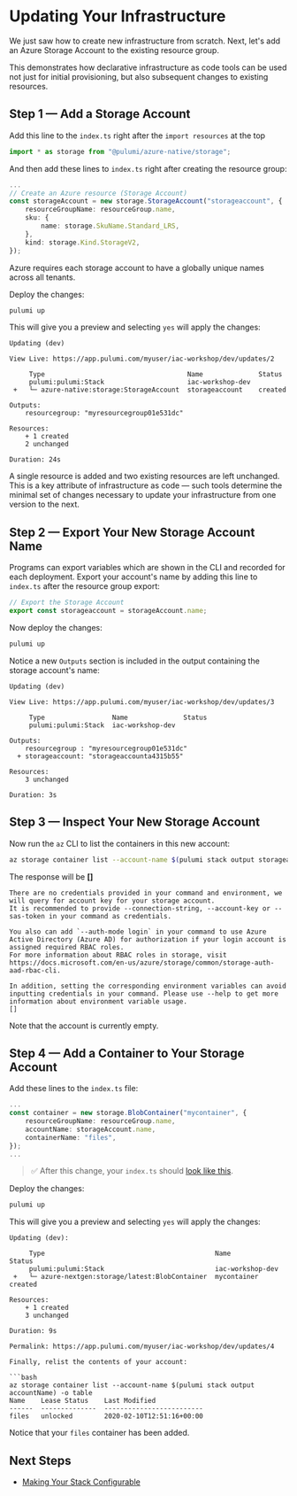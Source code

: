 # Updating Your Infrastructure

We just saw how to create new infrastructure from scratch. Next, let's add an Azure Storage Account to the existing resource group.

This demonstrates how declarative infrastructure as code tools can be used not just for initial provisioning, but also subsequent changes to existing resources.

## Step 1 &mdash; Add a Storage Account

Add this line to the `index.ts` right after the `import resources` at the top
```ts
import * as storage from "@pulumi/azure-native/storage";
```
And then add these lines to `index.ts` right after creating the resource group:

```ts
...
// Create an Azure resource (Storage Account)
const storageAccount = new storage.StorageAccount("storageaccount", {
    resourceGroupName: resourceGroup.name,
    sku: {
        name: storage.SkuName.Standard_LRS,
    },
    kind: storage.Kind.StorageV2,
});
```

Azure requires each storage account to have a globally unique names across all tenants.

Deploy the changes:

```bash
pulumi up
```

This will give you a preview and selecting `yes` will apply the changes:

```
Updating (dev)

View Live: https://app.pulumi.com/myuser/iac-workshop/dev/updates/2

     Type                                    Name              Status      
     pulumi:pulumi:Stack                     iac-workshop-dev              
 +   └─ azure-native:storage:StorageAccount  storageaccount    created     
 
Outputs:
    resourcegroup: "myresourcegroup01e531dc"

Resources:
    + 1 created
    2 unchanged

Duration: 24s
```

A single resource is added and two existing resources are left unchanged. This is a key attribute of infrastructure as code &mdash; such tools determine the minimal set of changes necessary to update your infrastructure from one version to the next.

## Step 2 &mdash; Export Your New Storage Account Name

Programs can export variables which are shown in the CLI and recorded for each deployment. Export your account's name by adding this line to `index.ts` after the resource group export:

```ts
// Export the Storage Account
export const storageaccount = storageAccount.name;
```

Now deploy the changes:

```bash
pulumi up
```

Notice a new `Outputs` section is included in the output containing the storage account's name:

```
Updating (dev)

View Live: https://app.pulumi.com/myuser/iac-workshop/dev/updates/3

     Type                 Name              Status     
     pulumi:pulumi:Stack  iac-workshop-dev             
 
Outputs:
    resourcegroup : "myresourcegroup01e531dc"
  + storageaccount: "storageaccounta4315b55"

Resources:
    3 unchanged

Duration: 3s
```

## Step 3 &mdash; Inspect Your New Storage Account

Now run the `az` CLI to list the containers in this new account:

```bash
az storage container list --account-name $(pulumi stack output storageaccount)
```

The response will be **[]**
```
There are no credentials provided in your command and environment, we will query for account key for your storage account.
It is recommended to provide --connection-string, --account-key or --sas-token in your command as credentials.

You also can add `--auth-mode login` in your command to use Azure Active Directory (Azure AD) for authorization if your login account is assigned required RBAC roles.
For more information about RBAC roles in storage, visit https://docs.microsoft.com/en-us/azure/storage/common/storage-auth-aad-rbac-cli.

In addition, setting the corresponding environment variables can avoid inputting credentials in your command. Please use --help to get more information about environment variable usage.
[]
```

Note that the account is currently empty.

## Step 4 &mdash; Add a Container to Your Storage Account

Add these lines to the `index.ts` file:

```ts
...
const container = new storage.BlobContainer("mycontainer", {
    resourceGroupName: resourceGroup.name,
    accountName: storageAccount.name,
    containerName: "files",
});
...
```

> :white_check_mark: After this change, your `index.ts` should [look like this](./code/04/index.ts).

Deploy the changes:

```bash
pulumi up
```

This will give you a preview and selecting `yes` will apply the changes:

```
Updating (dev):

     Type                                           Name              Status
     pulumi:pulumi:Stack                            iac-workshop-dev
 +   └─ azure-nextgen:storage/latest:BlobContainer  mycontainer       created

Resources:
    + 1 created
    3 unchanged

Duration: 9s

Permalink: https://app.pulumi.com/myuser/iac-workshop/dev/updates/4

Finally, relist the contents of your account:

```bash
az storage container list --account-name $(pulumi stack output accountName) -o table
Name    Lease Status    Last Modified
------  --------------  -------------------------
files   unlocked        2020-02-10T12:51:16+00:00
```

Notice that your `files` container has been added.

## Next Steps

* [Making Your Stack Configurable](./05-making-your-stack-configurable.md)